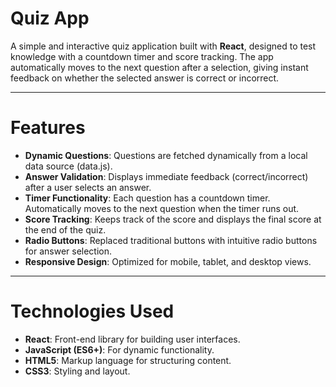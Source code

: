 # Quiz App

A simple and interactive quiz application built with **React**, designed to test knowledge with a countdown timer and score tracking. The app automatically moves to the next question after a selection, giving instant feedback on whether the selected answer is correct or incorrect.

---

# Features

- **Dynamic Questions**: Questions are fetched dynamically from a local data source (data.js).
- **Answer Validation**: Displays immediate feedback (correct/incorrect) after a user selects an answer.
- **Timer Functionality**: Each question has a countdown timer. Automatically moves to the next question when the timer runs out.
- **Score Tracking**: Keeps track of the score and displays the final score at the end of the quiz.
- **Radio Buttons**: Replaced traditional buttons with intuitive radio buttons for answer selection.
- **Responsive Design**: Optimized for mobile, tablet, and desktop views.

---

# Technologies Used

- **React**: Front-end library for building user interfaces.
- **JavaScript (ES6+)**: For dynamic functionality.
- **HTML5**: Markup language for structuring content.
- **CSS3**: Styling and layout.
